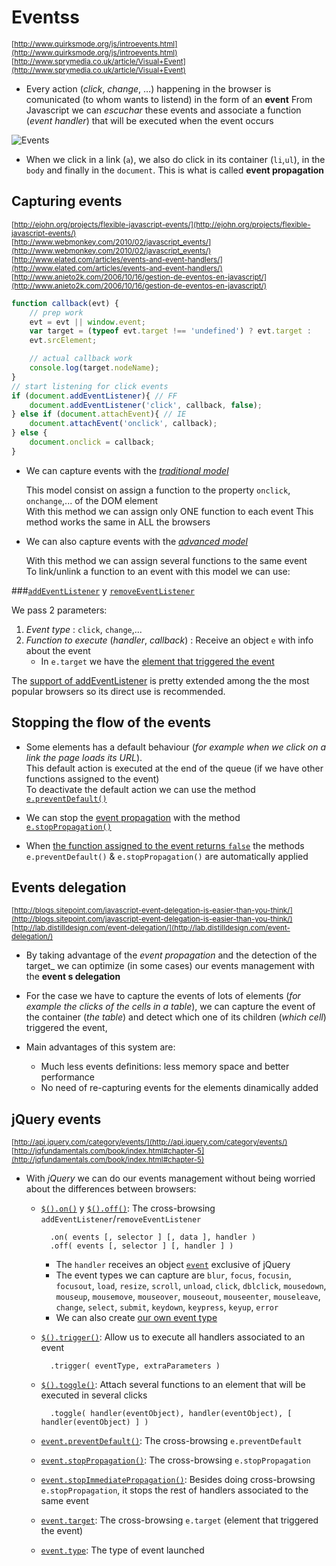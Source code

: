 # Eventss

<sub>[http://www.quirksmode.org/js/introevents.html](http://www.quirksmode.org/js/introevents.html)</sub>  
<sub>[http://www.sprymedia.co.uk/article/Visual+Event](http://www.sprymedia.co.uk/article/Visual+Event)</sub>  

- Every action (_click_, _change_, …) happening in the browser is comunicated (to whom wants to listend) in the form of an **event**
    From Javascript we can _escuchar_ these events and associate a function (_event handler_) that will be executed when the event occurs

![Events](https://raw.githubusercontent.com/juanmaguitar/apuntes-javascript-intermedio/master/markdown/eventos/img/events.png)

- When we click in a link (`a`), we also do click in its container (`li`,`ul`), in the `body` and finally in the `document`. This is what is called **event propagation**

## Capturing events

<sub>[http://ejohn.org/projects/flexible-javascript-events/](http://ejohn.org/projects/flexible-javascript-events/)</sub>  
<sub>[http://www.webmonkey.com/2010/02/javascript_events/](http://www.webmonkey.com/2010/02/javascript_events/)</sub>  
<sub>[http://www.elated.com/articles/events-and-event-handlers/](http://www.elated.com/articles/events-and-event-handlers/)</sub>  
<sub>[http://www.anieto2k.com/2006/10/16/gestion-de-eventos-en-javascript/](http://www.anieto2k.com/2006/10/16/gestion-de-eventos-en-javascript/)</sub>  

```javascript
function callback(evt) {
    // prep work
    evt = evt || window.event;
    var target = (typeof evt.target !== 'undefined') ? evt.target :
    evt.srcElement;

    // actual callback work
    console.log(target.nodeName);
}
// start listening for click events
if (document.addEventListener){ // FF
    document.addEventListener('click', callback, false);
} else if (document.attachEvent){ // IE
    document.attachEvent('onclick', callback);
} else {
    document.onclick = callback;
}
```

- We can capture events with the [_traditional model_](http://www.quirksmode.org/js/events_tradmod.html)

    This model consist on assign a function to the property `onclick`, `onchange`,... of the DOM element  
    With this method we can assign only ONE function to each event
    This method works the same in ALL the browsers  

- We can also capture events with the [_advanced model_](http://www.quirksmode.org/js/events_advanced.html)

    With this method we can assign several functions to the same event  
    To link/unlink a function to an event with this model we can use:  

###[`addEventListener`](https://developer.mozilla.org/en/DOM/element.addEventListener) y [`removeEventListener`](https://developer.mozilla.org/en-US/docs/Web/API/EventTarget.removeEventListener)

We pass 2 parameters:

1. _Event type_ : `click`, `change`,...
2. _Function to execute_ (_handler_, _callback_) : Receive an object `e` with info about the event  
    - In `e.target` we have the [element that triggered the event](http://www.w3.org/TR/DOM-Level-2-Events/events.html#Events-Event)

The [support of addEventListener](http://caniuse.com/#feat=addeventlistener) is pretty extended among the the most popular browsers so its direct use is recommended.

## Stopping the flow of the events

- Some elements has a default behaviour (_for example when we click on a link the page loads its URL_).  
    This default action is executed at the end of the queue (if we have other functions assigned to the event)  
    To deactivate the default action we can use the method [`e.preventDefault()`](https://developer.mozilla.org/en/DOM/event.preventDefault)  

- We can stop the [event propagation](https://developer.mozilla.org/en/Gecko_DOM_Reference/Examples#Example_5:_Event_Propagation) with the method [`e.stopPropagation()`](https://developer.mozilla.org/en/DOM/event.stopPropagation)  
- When [the function assigned to the event returns `false`](http://stackoverflow.com/questions/1357118/javascript-event-preventdefault-vs-return-false) the methods `e.preventDefault()` & `e.stopPropagation()` are automatically applied

## Events delegation

<sub>[http://blogs.sitepoint.com/javascript-event-delegation-is-easier-than-you-think/](http://blogs.sitepoint.com/javascript-event-delegation-is-easier-than-you-think/)</sub>  
<sub>[http://lab.distilldesign.com/event-delegation/](http://lab.distilldesign.com/event-delegation/)</sub>  

- By taking advantage of the _event propagation_ and the detection of the target_ we can optimize (in some cases) our events management with the **event s delegation**

- For the case we have to capture the events of lots of elements (_for example the clicks of the cells in a table_), we can capture the event of the container (_the table_) and detect which one of its children (_which cell_) triggered the event,

- Main advantages of this system are:
    - Much less events definitions: less memory space and better performance
    - No need of re-capturing events for the elements dinamically added

## jQuery events

<sub>[http://api.jquery.com/category/events/](http://api.jquery.com/category/events/)</sub>  
<sub>[http://jqfundamentals.com/book/index.html#chapter-5](http://jqfundamentals.com/book/index.html#chapter-5)</sub>  

- With _jQuery_ we can do our events management without being worried about the differences between browsers:

    - [`$().on()`](http://api.jquery.com/on) y [`$().off()`](http://api.jquery.com/off/): The cross-browsing `addEventListener`/`removeEventListener`

            .on( events [, selector ] [, data ], handler )
            .off( events [, selector ] [, handler ] )

        - The `handler` receives an object [`event`](http://api.jquery.com/category/events/event-object/) exclusive of jQuery  
        - The event types we can capture are `blur`, `focus`, `focusin`, `focusout`, `load`, `resize`, `scroll`, `unload`, `click`, `dblclick`, `mousedown`, `mouseup`, `mousemove`, `mouseover`, `mouseout`, `mouseenter`, `mouseleave`, `change`, `select`, `submit`, `keydown`, `keypress`, `keyup`, `error`  
        - We can also create [our own event type](http://api.jquery.com/category/events/event-object/)

    - [`$().trigger()`](http://api.jquery.com/trigger):  Allow us to execute all handlers associated to an event

            .trigger( eventType, extraParameters )

    - [`$().toggle()`](http://api.jquery.com/toggle-event/): Attach several functions to an element that will be executed in several clicks

            .toggle( handler(eventObject), handler(eventObject), [ handler(eventObject) ] )

    - [`event.preventDefault()`](http://api.jquery.com/event.preventDefault/): The cross-browsing `e.preventDefault`
    - [`event.stopPropagation()`](http://api.jquery.com/event.stopPropagation/): The cross-browsing `e.stopPropagation`
    - [`event.stopImmediatePropagation()`](http://api.jquery.com/event.stopImmediatePropagation/): Besides doing cross-browsing `e.stopPropagation`, it stops the rest of handlers associated to the same event
    - [`event.target`](http://api.jquery.com/event.target/):  The cross-browsing `e.target` (element that triggered the event) 
    - [`event.type`](http://api.jquery.com/event.type/):  The type of event launched
